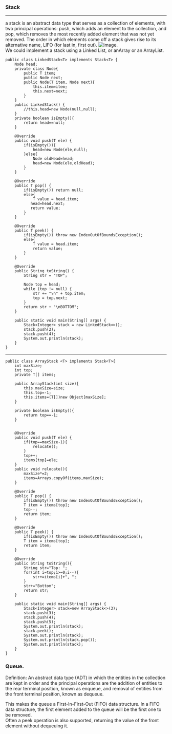 ### Stack
---
a stack is an abstract data type that serves as a collection of elements, with two
principal operations: push, which adds an element to the collection, and pop, which removes the
most recently added element that was not yet removed. The order in which elements come off a
stack gives rise to its alternative name, LIFO (for last in, first out). 
![image](https://user-images.githubusercontent.com/88880169/222900089-f000e445-5294-4ebc-9937-89fd9938f6a7.png).  
We could implement a stack using a Linked List, or anArray or an ArrayList.  
```
public class LinkedStack<T> implements Stack<T> {
    Node head;
    private class Node{
        public T item;
        public Node next;
        public Node(T item, Node next){
            this.item=item;
            this.next=next;
        }
    }
    public LinkedStack() {
        //this.head=new Node(null,null);
    }
    private boolean isEmpty(){
        return head==null;
    }

    @Override
    public void push(T ele) {
        if(isEmpty()){
            head=new Node(ele,null);
        }else{
            Node oldHead=head;
            head=new Node(ele,oldHead);
        }
    }

    @Override
    public T pop() {
        if(isEmpty()) return null;
        else{
            T value = head.item;
           head=head.next;
           return value;
        }
    }

    @Override
    public T peek() {
        if(isEmpty()) throw new IndexOutOfBoundsException();
        else{
            T value = head.item;
            return value;
        }
    }

    @Override
    public String toString() {
        String str = "TOP";

        Node top = head;
        while (top != null) {
            str += "\n" + top.item;
            top = top.next;
        }
        return str + "\nBOTTOM";
    }

    public static void main(String[] args) {
        Stack<Integer> stack = new LinkedStack<>();
        stack.push(2);
        stack.push(4);
        System.out.println(stack);
    }
}
```
---
```
public class ArrayStack <T> implements Stack<T>{
    int maxSize;
    int top;
    private T[] items;

    public ArrayStack(int size){
        this.maxSize=size;
        this.top=-1;
        this.items=(T[])new Object[maxSize];
    }

    private boolean isEmpty(){
        return top==-1;
    }


    @Override
    public void push(T ele) {
        if(top==maxSize-1){
            relocate();
        }
        top++;
        items[top]=ele;
    }
    public void relocate(){
        maxSize*=2;
        items=Arrays.copyOf(items,maxSize);
    }

    @Override
    public T pop() {
        if(isEmpty()) throw new IndexOutOfBoundsException();
        T item = items[top];
        top--;
        return item;
    }

    @Override
    public T peek() {
        if(isEmpty()) throw new IndexOutOfBoundsException();
        T item = items[top];
        return item;
    }

    @Override
    public String toString(){
        String str="Top: ";
        for(int i=top;i>=0;i--){
            str+=items[i]+", ";
        }
        str+="Bottom";
        return str;
    }

    public static void main(String[] args) {
        Stack<Integer> stack=new ArrayStack<>(3);
        stack.push(3);
        stack.push(4);
        stack.push(5);
        System.out.println(stack);
        stack.peek();
        System.out.println(stack);
        System.out.println(stack.pop());
        System.out.println(stack);
    }
}
```
### Queue. 
Definition: An abstract data type (ADT) in which the entities in the collection are kept in order
and the principal operations are the addition of entities to the rear terminal position, known as
enqueue, and removal of entities from the front terminal position, known as dequeue.   

This makes the queue a First-In-First-Out (FIFO) data structure. In a FIFO data structure, the first
element added to the queue will be the first one to be removed.    
Often a peek operation is also supported, returning the value of the front element without
dequeuing it.     
